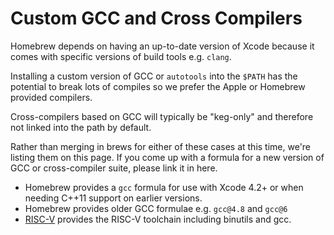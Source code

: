 # Custom GCC and Cross Compilers
Homebrew depends on having an up-to-date version of Xcode because it comes with
specific versions of build tools e.g. `clang`.

Installing a custom version of GCC or `autotools` into the `$PATH` has the
potential to break lots of compiles so we prefer the Apple or Homebrew provided
compilers.

Cross-compilers based on GCC will typically be "keg-only" and therefore not
linked into the path by default.

Rather than merging in brews for either of these cases at this time, we're
listing them on this page. If you come up with a formula for a new version of
GCC or cross-compiler suite, please link it in here.

* Homebrew provides a `gcc` formula for use with Xcode 4.2+ or when needing
C++11 support on earlier versions.
* Homebrew provides older GCC formulae e.g. `gcc@4.8` and `gcc@6`
* [RISC-V](https://github.com/riscv/homebrew-riscv) provides the RISC-V
toolchain including binutils and gcc.
